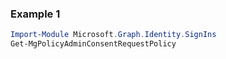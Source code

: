 ### Example 1
```powershell
Import-Module Microsoft.Graph.Identity.SignIns
Get-MgPolicyAdminConsentRequestPolicy
```
